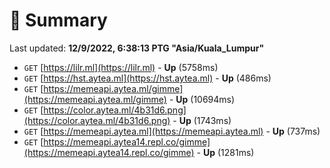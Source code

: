 # 📖 Summary
Last updated: **12/9/2022, 6:38:13 PTG "Asia/Kuala_Lumpur"**

- `GET` [https://lilr.ml](https://lilr.ml) - **Up** (5758ms)
- `GET` [https://hst.aytea.ml](https://hst.aytea.ml) - **Up** (486ms)
- `GET` [https://memeapi.aytea.ml/gimme](https://memeapi.aytea.ml/gimme) - **Up** (10694ms)
- `GET` [https://color.aytea.ml/4b31d6.png](https://color.aytea.ml/4b31d6.png) - **Up** (1743ms)
- `GET` [https://memeapi.aytea.ml](https://memeapi.aytea.ml) - **Up** (737ms)
- `GET` [https://memeapi.aytea14.repl.co/gimme](https://memeapi.aytea14.repl.co/gimme) - **Up** (1281ms)
